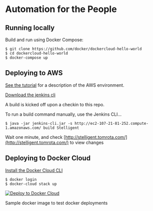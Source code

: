 Automation for the People
===========

## Running locally

Build and run using Docker Compose:

	$ git clone https://github.com/docker/dockercloud-hello-world
	$ cd dockercloud-hello-world
	$ docker-compose up


## Deploying to AWS

[See the tutorial](http://docs.aws.amazon.com/AWSGettingStartedContinuousDeliveryPipeline/latest/GettingStarted/CICD_Jenkins_Pipeline.html) for a description of the AWS environment.

[Download the jenkins cli](http://ec2-107-21-81-252.compute-1.amazonaws.com/jnlpJars/jenkins-cli.jar)

A build is kicked off upon a checkin to this repo.

To run a build command manually, use the Jenkins CLI...

	$ java -jar jenkins-cli.jar -s http://ec2-107-21-81-252.compute-1.amazonaws.com/ build Stelligent

Wait one minute, and check [http://stelligent.tomrota.com/](http://stelligent.tomrota.com/) to view changes

## Deploying to Docker Cloud

[Install the Docker Cloud CLI](https://docs.docker.com/docker-cloud/tutorials/installing-cli/)

	$ docker login
	$ docker-cloud stack up

[![Deploy to Docker Cloud](https://files.cloud.docker.com/images/deploy-to-dockercloud.svg)](https://cloud.docker.com/stack/deploy/)

Sample docker image to test docker deployments
